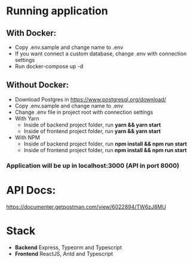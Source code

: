# Running application

## **With Docker:**

- Copy .env.sample and change name to .env
- If you want connect a custom database, change .env with connection settings
- Run docker-compose up -d

## **Without Docker:**

- Download Postgres in https://www.postgresql.org/download/
- Copy .env.sample and change name to .env
- Change .env file in project root with connection settings
- With Yarn
  - Inside of backend project folder, run **yarn && yarn start**
  - Inside of frontend project folder, run **yarn && yarn start**
- With NPM
  - Inside of backend project folder, run **npm install && npm run start**
  - Inside of frontend project folder, run **npm install && npm run start**

### Application will be up in localhost:3000 **(API in port 8000)**

# API Docs:

https://documenter.getpostman.com/view/6022894/TW6zJ8MU

# Stack

- **Backend** Express, Typeorm and Typescript
- **Frontend** ReactJS, Antd and Typescript
